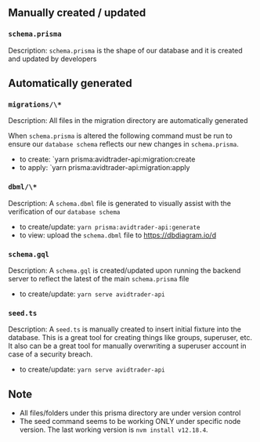 ## Manually created / updated

### `schema.prisma`

Description: `schema.prisma` is the shape of our database and it is created and
updated by developers

## Automatically generated

### `migrations/\*`

Description: All files in the migration directory are automatically generated

When `schema.prisma` is altered the following command must be run to ensure
our `database schema` reflects our new changes in `schema.prisma`.

- to create: `yarn prisma:avidtrader-api:migration:create
- to apply: `yarn prisma:avidtrader-api:migration:apply

### `dbml/\*`

Description: A `schema.dbml` file is generated to visually assist with the
verification of our `database schema`

- to create/update: `yarn prisma:avidtrader-api:generate`
- to view: upload the `schema.dbml` file to https://dbdiagram.io/d

### `schema.gql`

Description: A `schema.gql` is created/updated upon running the backend server
to reflect the latest of the main `schema.prisma` file

- to create/update: `yarn serve avidtrader-api`

### `seed.ts`

Description: A `seed.ts` is manually created to insert initial fixture into the database.
This is a great tool for creating things like groups, superuser, etc. It also can be a great
tool for manually overwriting a superuser account in case of a security breach.

- to create/update: `yarn serve avidtrader-api`

## Note

- All files/folders under this prisma directory are under version control
- The seed command seems to be working ONLY under specific node version. The last working version is `nvm install v12.18.4`.
